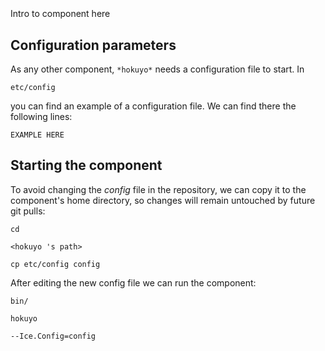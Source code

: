 ```
```
#
``` hokuyo
```
Intro to component here


## Configuration parameters
As any other component,
``` *hokuyo* ```
needs a configuration file to start. In

    etc/config

you can find an example of a configuration file. We can find there the following lines:

    EXAMPLE HERE

    
## Starting the component
To avoid changing the *config* file in the repository, we can copy it to the component's home directory, so changes will remain untouched by future git pulls:

    cd

``` <hokuyo 's path> ```

    cp etc/config config
    
After editing the new config file we can run the component:

    bin/

```hokuyo ```

    --Ice.Config=config
